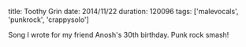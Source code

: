 title: Toothy Grin
date: 2014/11/22
duration: 120096
tags: ['malevocals', 'punkrock', 'crappysolo']

Song I wrote for my friend Anosh's 30th birthday. Punk rock smash!
